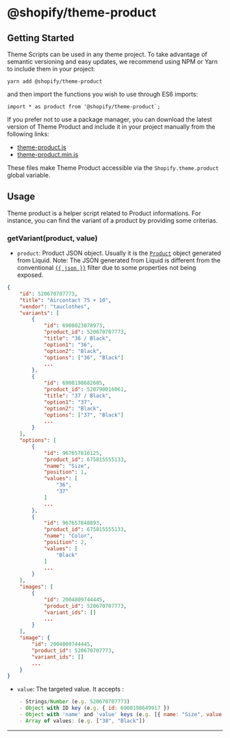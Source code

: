 # @shopify/theme-product

## Getting Started

Theme Scripts can be used in any theme project. To take advantage of semantic versioning and easy updates, we recommend using NPM or Yarn to include them in your project:

```
yarn add @shopify/theme-product
```

and then import the functions you wish to use through ES6 imports:

```
import * as product from '@shopify/theme-product`;
```

If you prefer not to use a package manager, you can download the latest version of Theme Product and include it in your project manually from the following links:

- [theme-product.js](http://unpkg.com/@shopify/theme-product@latest/dist/theme-product.js)
- [theme-product.min.js](http://unpkg.com/@shopify/theme-product@latest/dist/theme-product.min.js)

These files make Theme Product accessible via the `Shopify.theme.product` global variable.

## Usage

Theme product is a helper script related to Product informations. For instance, you can find the variant of a product by providing some criterias.

### getVariant(product, value)

- `product`: Product JSON object. Usually it is the [`Product`](https://help.shopify.com/en/themes/liquid/objects/product) object generated from Liquid.
  Note: The JSON generated from Liquid is different from the conventional [`{{ json }}`](https://help.shopify.com/en/themes/liquid/filters/additional-filters#json) filter due to some properties not being exposed.

```json
{
    "id": 520670707773,
    "title": "Aircontact 75 + 10",
    "vendor": "tauclothes",
    "variants": [
        {
            "id": 6908023078973,
            "product_id": 520670707773,
            "title": "36 / Black",
            "option1": "36",
            "option2": "Black",
            "options": ["36", "Black"]
            ...
        },
        {
            "id": 6908198682685,
            "product_id": 520790016061,
            "title": "37 / Black",
            "option1": "37",
            "option2": "Black",
            "options": ["37", "Black"]
            ...
        }
    ],
    "options": [
        {
            "id": 967657816125,
            "product_id": 675815555133,
            "name": "Size",
            "position": 1,
            "values": [
                "36",
                "37"
            ]
            ...
        },
        {
            "id": 967657848893,
            "product_id": 675815555133,
            "name": "Color",
            "position": 2,
            "values": [
                "Black"
            ]
            ...
        }
    ],
    "images": [
        {
            "id": 2004809744445,
            "product_id": 520670707773,
            "variant_ids": []
            ...
        }
    ],
    "image": {
        "id": 2004809744445,
        "product_id": 520670707773,
        "variant_ids": []
        ...
    }
}
```

- `value`: The targeted value. It accepts :

```javascript
    - Strings/Number (e.g. 520670707773)
    - Object with ID key (e.g. { id: 6908198649917 })
    - Object with 'name' and 'value' keys (e.g. [{ name: "Size", value: "36" }, { name: "Color", value: "Black" }])
    - Array of values: (e.g. ["38", "Black"])
```

---
